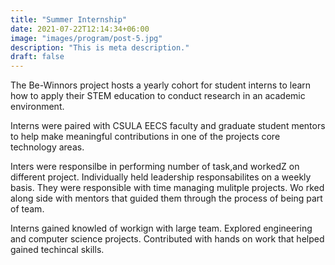 ```yaml
---
title: "Summer Internship"
date: 2021-07-22T12:14:34+06:00
image: "images/program/post-5.jpg"
description: "This is meta description."
draft: false
---
```


The Be-Winnors project hosts a yearly cohort for student interns to learn how to apply their STEM education to conduct research in an academic environment.

Interns were paired with CSULA EECS faculty and graduate student mentors to help make meaningful contributions in one of the projects core technology areas.

Inters were responsilbe in performing number of task,and workedZ on different project. Individually held leadership responsabilites on a weekly basis.  They were responsible with time managing mulitple projects. Wo rked along side with mentors that guided them through the process of being part of team.

Interns gained knowled of workign with large team. Explored engineering and computer science projects. Contributed with hands on work that helped gained techincal skills. 


